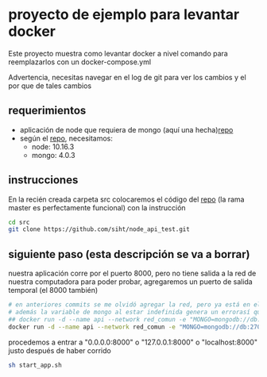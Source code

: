 # proyecto de ejemplo para levantar docker

Este proyecto muestra como levantar docker a nivel comando para reemplazarlos con un docker-compose.yml

Advertencia, necesitas navegar en el log de git para ver los cambios y el por que de tales cambios

## requerimientos

- aplicación de node que requiera de mongo (aquí una hecha)[repo](https://github.com/siht/node_api_test)
- según el [repo](https://github.com/siht/node_api_test), necesitamos:
    - node: 10.16.3
    - mongo: 4.0.3

## instrucciones

En la recién creada carpeta src colocaremos el código del [repo](https://github.com/siht/node_api_test) (la rama master es perfectamente funcional) con la instrucción

```bash
cd src
git clone https://github.com/siht/node_api_test.git
```

## siguiente paso (esta descripción se va a borrar)

nuestra aplicación corre por el puerto 8000, pero no tiene salida a la red de nuestra computadora para poder probar, agregaremos un puerto de salida temporal (el 8000 también)

```bash
# en anteriores commits se me olvidó agregar la red, pero ya está en el script de bash
# además la variable de mongo al estar indefinida genera un errorasí que se coloca
## docker run -d --name api --network red_comun -e "MONGO=mongodb://db:27017/Profile" -e "PORT=8000" -p 8000:8000 node_app_api
docker run -d --name api --network red_comun -e "MONGO=mongodb://db:27017/Profile" -e "PORT=8000" -e "IMGUR_CLIENT_ID=un_valor_x" -p 8000:8000 node_app_api
```

procedemos a entrar a "0.0.0.0:8000" o "127.0.0.1:8000" o "localhost:8000" justo después de haber corrido
```bash
sh start_app.sh
```
